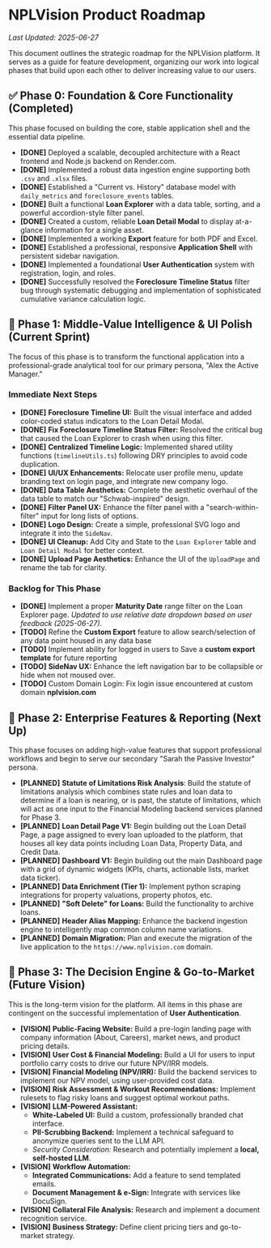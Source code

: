 # NPLVision Product Roadmap

*Last Updated: 2025-06-27*

This document outlines the strategic roadmap for the NPLVision platform. It serves as a guide for feature development, organizing our work into logical phases that build upon each other to deliver increasing value to our users.

## ✅ Phase 0: Foundation & Core Functionality (Completed)

This phase focused on building the core, stable application shell and the essential data pipeline.

* **[DONE]** Deployed a scalable, decoupled architecture with a React frontend and Node.js backend on Render.com.
* **[DONE]** Implemented a robust data ingestion engine supporting both `.csv` and `.xlsx` files.
* **[DONE]** Established a "Current vs. History" database model with `daily_metrics` and `foreclosure_events` tables.
* **[DONE]** Built a functional **Loan Explorer** with a data table, sorting, and a powerful accordion-style filter panel.
* **[DONE]** Created a custom, reliable **Loan Detail Modal** to display at-a-glance information for a single asset.
* **[DONE]** Implemented a working **Export** feature for both PDF and Excel.
* **[DONE]** Established a professional, responsive **Application Shell** with persistent sidebar navigation.
* **[DONE]** Implemented a foundational **User Authentication** system with registration, login, and roles.
* **[DONE]** Successfully resolved the **Foreclosure Timeline Status** filter bug through systematic debugging and implementation of sophisticated cumulative variance calculation logic.

## 🔨 Phase 1: Middle-Value Intelligence & UI Polish (Current Sprint)

The focus of this phase is to transform the functional application into a professional-grade analytical tool for our primary persona, "Alex the Active Manager."

### Immediate Next Steps
* **[DONE]** **Foreclosure Timeline UI:** Built the visual interface and added color-coded status indicators to the Loan Detail Modal.
* **[DONE]** **Fix Foreclosure Timeline Status Filter:** Resolved the critical bug that caused the Loan Explorer to crash when using this filter.
* **[DONE]** **Centralized Timeline Logic:** Implemented shared utility functions (`timelineUtils.ts`) following DRY principles to avoid code duplication.
* **[DONE]** **UI/UX Enhancements:** Relocate user profile menu, update branding text on login page, and integrate new company logo.
* **[DONE]** **Data Table Aesthetics:** Complete the aesthetic overhaul of the data table to match our "Schwab-inspired" design.
* **[DONE]** **Filter Panel UX:** Enhance the filter panel with a "search-within-filter" input for long lists of options.
* **[DONE]** **Logo Design:** Create a simple, professional SVG logo and integrate it into the `SideNav`.
* **[DONE]** **UI Cleanup:** Add City and State to the `Loan Explorer` table and `Loan Detail Modal` for better context.
* **[DONE]** **Upload Page Aesthetics:** Enhance the UI of the `UploadPage` and rename the tab for clarity.

### Backlog for This Phase

* **[DONE]** Implement a proper **Maturity Date** range filter on the Loan Explorer page. *Updated to use relative date dropdown based on user feedback (2025-06-27).*
* **[TODO]** Refine the **Custom Export** feature to allow search/selection of any data point housed in any data base
* **[TODO]** Implement ability for logged in users to Save a **custom export template** for future reporting
* **[TODO]** **SideNav UX:** Enhance the left navigation bar to be collapsible or hide when not moused over.
* **[TODO]** Custom Domain Login: Fix login issue encountered at custom domain **nplvision.com**

## 🚀 Phase 2: Enterprise Features & Reporting (Next Up)

This phase focuses on adding high-value features that support professional workflows and begin to serve our secondary "Sarah the Passive Investor" persona.

* **[PLANNED]** **Statute of Limitations Risk Analysis**: Build the statute of limitations analysis which combines state rules and loan data to determine if a loan is nearing, or is past, the statute of limitations, which will act as one input to the Financial Modeling backend services planned for Phase 3.
* **[PLANNED]** **Loan Detail Page V1:** Begin building out the Loan Detail Page, a page assigned to every loan uploaded to the platform, that houses all key data points including Loan Data, Property Data, and Credit Data.
* **[PLANNED]** **Dashboard V1:** Begin building out the main Dashboard page with a grid of dynamic widgets (KPIs, charts, actionable lists, market data ticker).
* **[PLANNED]** **Data Enrichment (Tier 1):** Implement python scraping integrations for property valuations, property photos, etc.
* **[PLANNED]** **"Soft Delete" for Loans:** Build the functionality to archive loans.
* **[PLANNED]** **Header Alias Mapping:** Enhance the backend ingestion engine to intelligently map common column name variations.
* **[PLANNED]** **Domain Migration:** Plan and execute the migration of the live application to the `https://www.nplvision.com` domain.

## 🧠 Phase 3: The Decision Engine & Go-to-Market (Future Vision)

This is the long-term vision for the platform. All items in this phase are contingent on the successful implementation of **User Authentication**.

* **[VISION]** **Public-Facing Website:** Build a pre-login landing page with company information (About, Careers), market news, and product pricing details.
* **[VISION]** **User Cost & Financial Modeling:** Build a UI for users to input portfolio carry costs to drive our future NPV/IRR models.
* **[VISION]** **Financial Modeling (NPV/IRR):** Build the backend services to implement our NPV model, using user-provided cost data.
* **[VISION]** **Risk Assessment & Workout Recommendations:** Implement rulesets to flag risky loans and suggest optimal workout paths.
* **[VISION]** **LLM-Powered Assistant:**
  * **White-Labeled UI:** Build a custom, professionally branded chat interface.
  * **PII-Scrubbing Backend:** Implement a technical safeguard to anonymize queries sent to the LLM API.
  * *Security Consideration:* Research and potentially implement a **local, self-hosted LLM**.
* **[VISION]** **Workflow Automation:**
  * **Integrated Communications:** Add a feature to send templated emails.
  * **Document Management & e-Sign:** Integrate with services like DocuSign.
* **[VISION]** **Collateral File Analysis:** Research and implement a document recognition service.
* **[VISION]** **Business Strategy:** Define client pricing tiers and go-to-market strategy.
